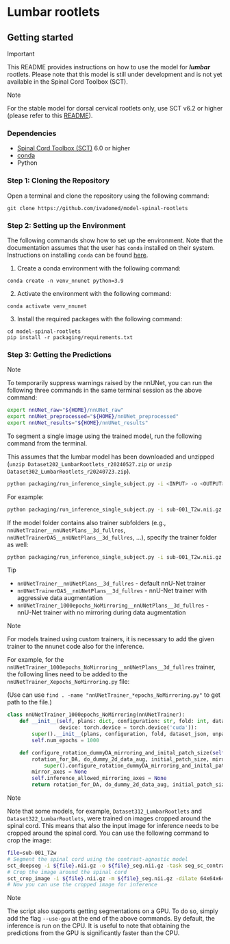 # Lumbar rootlets

## Getting started

> [!IMPORTANT]
> This README provides instructions on how to use the model for **_lumbar_** rootlets. 
> Please note that this model is still under development and is not yet available in the Spinal Cord Toolbox (SCT).

> [!NOTE]
> For the stable model for dorsal cervical rootlets only, use SCT v6.2 or higher (please refer to this [README](..%2FREADME.md)).

### Dependencies

- [Spinal Cord Toolbox (SCT)](https://spinalcordtoolbox.com/user_section/installation.html) 6.0 or higher
- [conda](https://conda.io/projects/conda/en/latest/user-guide/install/index.html) 
- Python

### Step 1: Cloning the Repository

Open a terminal and clone the repository using the following command:

```
git clone https://github.com/ivadomed/model-spinal-rootlets
```

### Step 2: Setting up the Environment

The following commands show how to set up the environment. 
Note that the documentation assumes that the user has `conda` installed on their system. 
Instructions on installing `conda` can be found [here](https://conda.io/projects/conda/en/latest/user-guide/install/index.html).

1. Create a conda environment with the following command:
```
conda create -n venv_nnunet python=3.9
```

2. Activate the environment with the following command:
```
conda activate venv_nnunet
```

3. Install the required packages with the following command:
```
cd model-spinal-rootlets
pip install -r packaging/requirements.txt
```
 
### Step 3: Getting the Predictions

> [!NOTE]  
> To temporarily suppress warnings raised by the nnUNet, you can run the following three commands in the same terminal session as the above command:
>
> ```bash
> export nnUNet_raw="${HOME}/nnUNet_raw"
> export nnUNet_preprocessed="${HOME}/nnUNet_preprocessed"
> export nnUNet_results="${HOME}/nnUNet_results"
> ```

To segment a single image using the trained model, run the following command from the terminal. 

This assumes that the lumbar model has been downloaded and unzipped (`unzip Dataset202_LumbarRootlets_r20240527.zip` or `unzip Dataset302_LumbarRootlets_r20240723.zip`).

```bash
python packaging/run_inference_single_subject.py -i <INPUT> -o <OUTPUT> -path-model <PATH_TO_MODEL_FOLDER> -fold <FOLD>
```

For example:

```bash
python packaging/run_inference_single_subject.py -i sub-001_T2w.nii.gz -o sub-001_T2w_label-rootlets_dseg.nii.gz -path-model ~/Downloads/Dataset202_LumbarRootlets_r20240527 -fold 0
```

If the model folder contains also trainer subfolders (e.g., `nnUNetTrainer__nnUNetPlans__3d_fullres`, `nnUNetTrainerDA5__nnUNetPlans__3d_fullres`, ...), specify the trainer folder as well:

```bash
python packaging/run_inference_single_subject.py -i sub-001_T2w.nii.gz -o sub-001_T2w_label-rootlets_dseg.nii.gz -path-model ~/Downloads/Dataset322_LumbarRootlets/nnUNetTrainerDA5__nnUNetPlans__3d_fullres -fold 0
```

> [!TIP]
> - `nnUNetTrainer__nnUNetPlans__3d_fullres` - default nnU-Net trainer
> - `nnUNetTrainerDA5__nnUNetPlans__3d_fullres` - nnU-Net trainer with aggressive data augmentation
> - `nnUNetTrainer_1000epochs_NoMirroring__nnUNetPlans__3d_fullres` - nnU-Net trainer with no mirroring during data augmentation

> [!NOTE]
> For models trained using custom trainers, it is necessary to add the given trainer to the nnunet code also for the inference.
>
> For example, for the `nnUNetTrainer_1000epochs_NoMirroring__nnUNetPlans__3d_fullres` trainer, the following lines need to be added to the `nnUNetTrainer_Xepochs_NoMirroring.py` file:
>
> (Use can use `find . -name "nnUNetTrainer_*epochs_NoMirroring.py"` to get path to the file.)
> ```python
> class nnUNetTrainer_1000epochs_NoMirroring(nnUNetTrainer):
>     def __init__(self, plans: dict, configuration: str, fold: int, dataset_json: dict, unpack_dataset: bool = True,
>                  device: torch.device = torch.device('cuda')):
>         super().__init__(plans, configuration, fold, dataset_json, unpack_dataset, device)
>         self.num_epochs = 1000
> 
>     def configure_rotation_dummyDA_mirroring_and_inital_patch_size(self):
>         rotation_for_DA, do_dummy_2d_data_aug, initial_patch_size, mirror_axes = \
>             super().configure_rotation_dummyDA_mirroring_and_inital_patch_size()
>         mirror_axes = None
>         self.inference_allowed_mirroring_axes = None
>         return rotation_for_DA, do_dummy_2d_data_aug, initial_patch_size, mirror_axes
> ```

> [!NOTE] 
> Note that some models, for example, `Dataset312_LumbarRootlets` and `Dataset322_LumbarRootlets`, were trained on images cropped around the spinal cord.
> This means that also the input image for inference needs to be cropped around the spinal cord.
> You can use the following command to crop the image:
> ```bash
> file=sub-001_T2w
> # Segment the spinal cord using the contrast-agnostic model
> sct_deepseg -i ${file}.nii.gz -o ${file}_seg.nii.gz -task seg_sc_contrast_agnostic -qc ../qc -qc-subject ${file}
> # Crop the image around the spinal cord
> sct_crop_image -i ${file}.nii.gz -m ${file}_seg.nii.gz -dilate 64x64x64 -o ${file}_crop.nii.gz
> # Now you can use the cropped image for inference
> ```


> [!NOTE] 
> The script also supports getting segmentations on a GPU. To do so, simply add the flag `--use-gpu` at the end of the above commands. 
> By default, the inference is run on the CPU. It is useful to note that obtaining the predictions from the GPU is significantly faster than the CPU.
